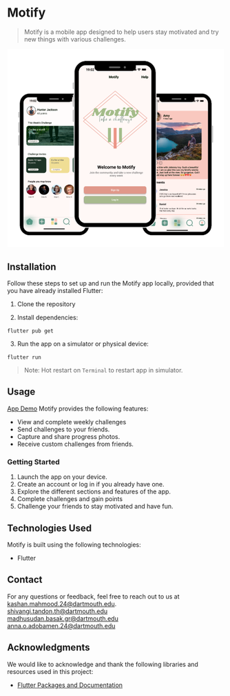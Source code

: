 # Motify

> Motify is a mobile app designed to help users stay motivated and try new things with various challenges.

![App Screenshots](assets/images/screens.png)

## Installation

Follow these steps to set up and run the Motify app locally, provided that you have already installed Flutter:

1. Clone the repository

2. Install dependencies:

```shell
flutter pub get
```

3. Run the app on a simulator or physical device:
```
flutter run

```

> Note: Hot restart on ```Terminal``` to restart app in simulator.
## Usage
[App Demo](https://youtu.be/JTpI82u04Ao)
Motify provides the following features:

- View and complete weekly challenges
- Send challenges to your friends.
- Capture and share progress photos.
- Receive custom challenges from friends.

### Getting Started

1. Launch the app on your device.
2. Create an account or log in if you already have one.
3. Explore the different sections and features of the app.
4. Complete challenges and gain points
5. Challenge your friends to stay motivated and have fun.

## Technologies Used

Motify is built using the following technologies:

- Flutter



## Contact

For any questions or feedback, feel free to reach out to us at \
[kashan.mahmood.24@dartmouth.edu](mailto:kashan.mahmood.24@dartmouth.edu).\
[shivangi.tandon.th@dartmouth.edu](mailto:shivangi.tandon.th@dartmouth.edu)\
[madhusudan.basak.gr@dartmouth.edu](mailto:madhusudan.basak.gr@dartmouth.edu)\
[anna.o.adobamen.24@dartmouth.edu](mailto:anna.o.adobamen.24@dartmouth.edu)

## Acknowledgments

We would like to acknowledge and thank the following libraries and resources used in this project:

- [Flutter Packages and Documentation](https://docs.flutter.dev/)


